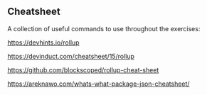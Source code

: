 ## Cheatsheet

A collection of useful commands to use throughout the exercises:

https://devhints.io/rollup

https://devinduct.com/cheatsheet/15/rollup

https://github.com/blockscoped/rollup-cheat-sheet

https://areknawo.com/whats-what-package-json-cheatsheet/
